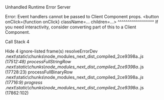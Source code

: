Unhandled Runtime Error
Server


Error: Event handlers cannot be passed to Client Component props.
  <button onClick={function onClick} className=... children=...>
                  ^^^^^^^^^^^^^^^^^^
If you need interactivity, consider converting part of this to a Client Component.

Call Stack
4

Hide 4 ignore-listed frame(s)
resolveErrorDev
.next\static\chunks\node_modules_next_dist_compiled_2ce9398a._.js (17512:48)
processFullStringRow
.next\static\chunks\node_modules_next_dist_compiled_2ce9398a._.js (17728:23)
processFullBinaryRow
.next\static\chunks\node_modules_next_dist_compiled_2ce9398a._.js (17716:9)
progress
.next\static\chunks\node_modules_next_dist_compiled_2ce9398a._.js (17862:102)